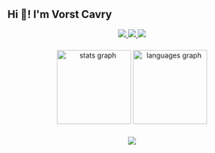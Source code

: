 <h2 align="left">Hi 👋! I'm Vorst Cavry</h2>

<p align="center">
  <a href="https://github.com/vorstcavry">
    <img src="http://github-profile-summary-cards.vercel.app/api/cards/profile-details?username=vorstcavry&theme=transparent" />
  </a>
  <a href="https://github.com/vorstcavry">
    <img src="https://github-readme-streak-stats.herokuapp.com/?user=vorstcavry&hide_border=true&card_width=338&theme=transparent" />
  </a>
  <a href="https://github.com/vorstcavry">
    <img src="http://github-profile-summary-cards.vercel.app/api/cards/stats?username=vorstcavry&theme=transparent" />
  </a>
</p>

###

<div align="center">
  <img src="https://github-readme-stats.vercel.app/api?username=vorstcavry&hide_title=false&hide_rank=false&show_icons=true&include_all_commits=true&count_private=true&disable_animations=false&theme=codeSTACKr&locale=en&hide_border=false" height="150" alt="stats graph"  />
  <img src="https://github-readme-stats.vercel.app/api/top-langs?username=vorstcavry&locale=en&hide_title=false&layout=compact&card_width=320&langs_count=5&theme=codeSTACKr&hide_border=false" height="150" alt="languages graph"  />
</div>

###

<div align="center">
  <img src="https://visitor-badge.laobi.icu/badge?page_id=Linaqruf.Linaqruf&"  />
</div>

###
<!--
**vorstcavry/vorstcavry** is a ✨ _special_ ✨ repository because its `README.md` (this file) appears on your GitHub profile.

Here are some ideas to get you started:

- 🔭 I’m currently working on ...
- 🌱 I’m currently learning ...
- 👯 I’m looking to collaborate on ...
- 🤔 I’m looking for help with ...
- 💬 Ask me about ...
- 📫 How to reach me: ...
- 😄 Pronouns: ...
- ⚡ Fun fact: ...
-->
